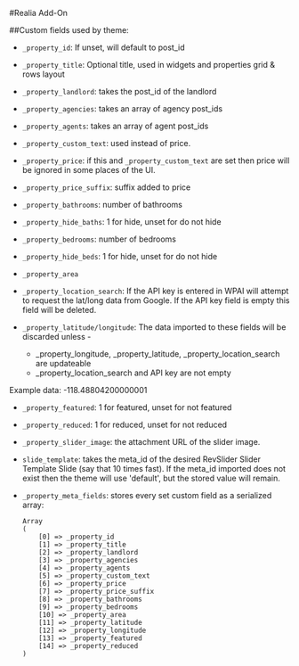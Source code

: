 #Realia Add-On

##Custom fields used by theme: 

* `_property_id`: If unset, will default to post_id

* `_property_title`: Optional title, used in widgets and properties grid & rows layout

* `_property_landlord`: takes the post_id of the landlord

* `_property_agencies`: takes an array of agency post_ids

* `_property_agents`: takes an array of agent post_ids

* `_property_custom_text`: used instead of price.

* `_property_price`: if this and `_property_custom_text` are set then price will be ignored in some places of the UI.

* `_property_price_suffix`: suffix added to price

* `_property_bathrooms`: number of bathrooms

* `_property_hide_baths`: 1 for hide, unset for do not hide

* `_property_bedrooms`: number of bedrooms

* `_property_hide_beds`: 1 for hide, unset for do not hide

* `_property_area`

* `_property_location_search`: If the API key is entered in WPAI will attempt to request the lat/long data from Google. If the API key field is empty this field will be deleted.

* `_property_latitude/longitude`: The data imported to these fields will be discarded unless -
	
	* _property_longitude, _property_latitude, _property_location_search are updateable
	* _property_location_search and API key are not empty

Example data: -118.48804200000001

* `_property_featured`: 1 for featured, unset for not featured

* `_property_reduced`: 1 for reduced, unset for not reduced

* `_property_slider_image`: the attachment URL of the slider image.

* `slide_template`: takes the meta_id of the desired RevSlider Slider Template Slide (say that 10 times fast). If the meta_id imported does not exist then the theme will use 'default', but the stored value will remain.

* `_property_meta_fields`: stores every set custom field as a serialized array:
	```
	Array
	(
	    [0] => _property_id
	    [1] => _property_title
	    [2] => _property_landlord
	    [3] => _property_agencies
	    [4] => _property_agents
	    [5] => _property_custom_text
	    [6] => _property_price
	    [7] => _property_price_suffix
	    [8] => _property_bathrooms
	    [9] => _property_bedrooms
	    [10] => _property_area
	    [11] => _property_latitude
	    [12] => _property_longitude
	    [13] => _property_featured
	    [14] => _property_reduced
	)
	```


